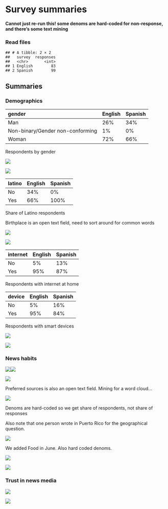 Survey summaries
================

**Cannot just re-run this! some denoms are hard-coded for non-response,
and there’s some text mining**

### Read files

    ## # A tibble: 2 × 2
    ##   survey  responses
    ##   <chr>       <int>
    ## 1 English        83
    ## 2 Spanish        99

## Summaries

### Demographics

| gender                           | English | Spanish |
|:---------------------------------|:--------|:--------|
| Man                              | 26%     | 34%     |
| Non-binary/Gender non-conforming | 1%      | 0%      |
| Woman                            | 72%     | 66%     |

Respondents by gender

![](survey_files/figure-gfm/unnamed-chunk-8-1.png)<!-- -->

![](survey_files/figure-gfm/unnamed-chunk-10-1.png)<!-- -->

| latino | English | Spanish |
|:-------|:--------|:--------|
| No     | 34%     | 0%      |
| Yes    | 66%     | 100%    |

Share of Latino respondents

Birthplace is an open text field, need to sort around for common words

![](survey_files/figure-gfm/unnamed-chunk-14-1.png)<!-- -->

![](survey_files/figure-gfm/unnamed-chunk-16-1.png)<!-- -->

| internet | English | Spanish |
|:---------|:--------|:--------|
| No       | 5%      | 13%     |
| Yes      | 95%     | 87%     |

Respondents with internet at home

| device | English | Spanish |
|:-------|:--------|:--------|
| No     | 5%      | 16%     |
| Yes    | 95%     | 84%     |

Respondents with smart devices

![](survey_files/figure-gfm/unnamed-chunk-22-1.png)<!-- -->

![](survey_files/figure-gfm/unnamed-chunk-24-1.png)<!-- -->

### News habits

![](survey_files/figure-gfm/unnamed-chunk-26-1.png)<!-- -->![](survey_files/figure-gfm/unnamed-chunk-26-2.png)<!-- -->

![](survey_files/figure-gfm/unnamed-chunk-28-1.png)<!-- -->

Preferred sources is also an open text field. Mining for a word cloud…

![](survey_files/figure-gfm/unnamed-chunk-30-1.png)<!-- -->

Denoms are hard-coded so we get share of respondents, not share of
responses

Also note that one person wrote in Puerto Rico for the geographical
question.

![](survey_files/figure-gfm/unnamed-chunk-32-1.png)<!-- -->

We added Food in June. Also hard coded denoms.

![](survey_files/figure-gfm/unnamed-chunk-34-1.png)<!-- -->

![](survey_files/figure-gfm/unnamed-chunk-35-1.png)<!-- -->

### Trust in news media

![](survey_files/figure-gfm/unnamed-chunk-37-1.png)<!-- -->

![](survey_files/figure-gfm/unnamed-chunk-39-1.png)<!-- -->
